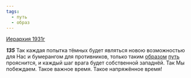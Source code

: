 ```yaml
---
tags:
  - путь
  - образ
---
```


[Иерархия 1931г](/agni/1931)

___135___
Так каждая попытка тёмных будет являться новою возможностью для Нас и бумерангом для противников, только таким [образом](/tag/#образ) [путь](/tag/#путь) прояснится, и каждый шаг врага будет собственной западнёй. Так Мы побеждаем. Такое важное время. Такое напряжённое время!   

